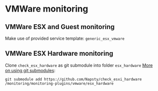 # VMWare monitoring

## VMWare ESX and Guest monitoring

Make use of provided service template: `generic_esx_vmware`

## VMWare ESX Hardware monitoring

Clone `check_esx_hardware` as git submodule into folder `esx_hardware`
[More on using git submodules](https://git-scm.com/book/en/v2/Git-Tools-Submodules):
```
git submodule add https://github.com/Napsty/check_esxi_hardware /monitoring/monitoring-plugins/vmware/esx_hardware
```

